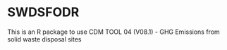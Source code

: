 # SWDSFODR
This is an R package to use CDM TOOL 04 (V08.1) - GHG Emissions from solid waste disposal sites
